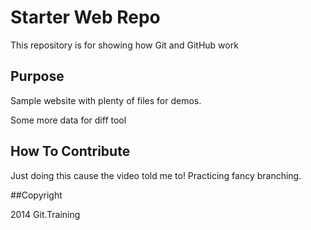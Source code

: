 # Starter Web Repo

This repository is for showing how Git and GitHub work

## Purpose

Sample website with plenty of files for demos.

Some more data for diff tool

## How To Contribute

Just doing this cause the video told me to! Practicing fancy branching.

##Copyright

2014 Git.Training